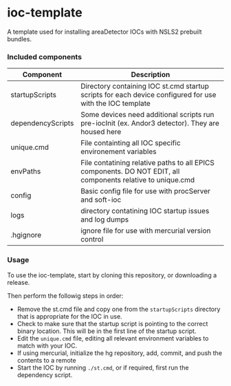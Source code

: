 # ioc-template

A template used for installing areaDetector IOCs with NSLS2 prebuilt bundles.

### Included components

Component   |       Description
------------|---------------------------
startupScripts | Directory containing IOC st.cmd startup scripts for each device configured for use with the IOC template
dependencyScripts | Some devices need additional scripts run pre-iocInit (ex. Andor3 detector). They are housed here
unique.cmd | File containting all IOC specific environement variables
envPaths | File contatining relative paths to all EPICS components. DO NOT EDIT, all components relative to unique.cmd
config | Basic config file for use with procServer and soft-ioc
logs | directory contatining IOC startup issues and log dumps
.hgignore | ignore file for use with mercurial version control

### Usage

To use the ioc-template, start by cloning this repository, or downloading a release.

Then perform the followig steps in order:
* Remove the st.cmd file and copy one from the `startupScripts` directory that is appropriate for the IOC in use.
* Check to make sure that the startup script is pointing to the correct binary location. This will be in the first line of the startup script.
* Edit the `unique.cmd` file, editing all relevant environment variables to match with your IOC.
* If using mercurial, initialize the hg repository, add, commit, and push the contents to a remote
* Start the IOC by running `./st.cmd`, or if required, first run the dependency script.

